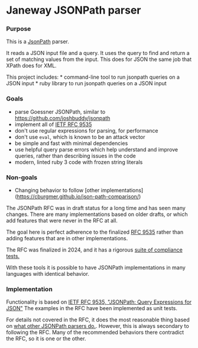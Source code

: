 # Janeway JSONPath parser

### Purpose

This is a [JsonPath](https://goessner.net/articles/JsonPath/) parser.

It reads a JSON input file and a query.
It uses the query to find and return a set of matching values from the input.
This does for JSON the same job that XPath does for XML.

This project includes:
    * command-line tool to run jsonpath queries on a JSON input
    * ruby library to run jsonpath queries on a JSON input

### Goals

* parse Goessner JSONPath, similar to https://github.com/joshbuddy/jsonpath
* implement all of [IETF RFC 9535](https://github.com/ietf-wg-jsonpath)
* don't use regular expressions for parsing, for performance
* don't use `eval`, which is known to be an attack vector
* be simple and fast with minimal dependencies
* use helpful query parse errors which help understand and improve queries, rather than describing issues in the code
* modern, linted ruby 3 code with frozen string literals

### Non-goals

* Changing behavior to follow [other implementations] (https://cburgmer.github.io/json-path-comparison/)

The JSONPath RFC was in draft status for a long time and has seen many changes.
There are many implementations based on older drafts, or which add features that were never in the RFC at all.

The goal here is perfect adherence to the finalized [RFC 9535](https://github.com/ietf-wg-jsonpath) rather than adding features that are in other implementations.

The RFC was finalized in 2024, and it has a rigorous [suite of compliance tests.](https://github.com/jsonpath-standard/jsonpath-compliance-test-suite)

With these tools it is possible to have JSONPath implementations in many languages with identical behavior.

### Implementation

Functionality is based on [IETF RFC 9535, "JSONPath: Query Expressions for JSON"](https://www.rfc-editor.org/rfc/rfc9535.html#filter-selector)
The examples in the RFC have been implemented as unit tests.

For details not covered in the RFC, it does the most reasonable thing based on [what other JSONPath parsers do.](https://cburgmer.github.io/json-path-comparison/). However, this is always secondary to following the RFC. Many of the recommended behaviors there contradict the RFC, so it is one or the other.
